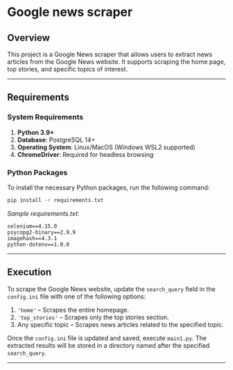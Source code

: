 # Google news scraper

## Overview

This project is a Google News scraper that allows users to extract news articles from the Google News website. It supports scraping the home page, top stories, and specific topics of interest.

---

## Requirements

### System Requirements
1. **Python 3.9+**
2. **Database**: PostgreSQL 14+
3. **Operating System**: Linux/MacOS (Windows WSL2 supported)
4. **ChromeDriver**: Required for headless browsing

### Python Packages
To install the necessary Python packages, run the following command:
```bash
pip install -r requirements.txt
```
*Sample requirements.txt*:
```
selenium==4.15.0
psycopg2-binary==2.9.9
imagehash==4.3.1
python-dotenv==1.0.0
```

---

## Execution  

To scrape the Google News website, update the `search_query` field in the `config.ini` file with one of the following options:  

1. `'home'` – Scrapes the entire homepage.  
2. `'top_stories'` – Scrapes only the top stories section.  
3. Any specific topic – Scrapes news articles related to the specified topic.  

Once the `config.ini` file is updated and saved, execute `main1.py`. The extracted results will be stored in a directory named after the specified `search_query`.

---